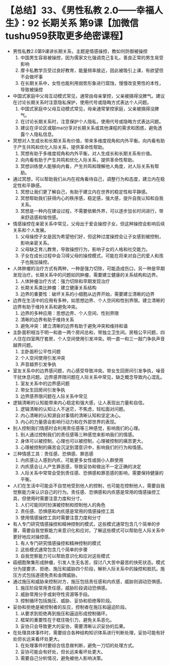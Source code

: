 # 【总结】33、《男性私教 2.0——幸福人生》：92 长期关系 第9课【加微信tushu959获取更多绝密课程】

-   男性私教2.0第9课讲长期关系，主题是情感操控，教如何防御被操控
    1.  中国男生容易被操控，因为儒家文化强调克己复礼，善良正常的男生易受影响
    2.  摩卡私教学员受过良好教育，能量频率接近，因此被吸引上课，有欲望但不会做坏事
    3.  在长期关系中，女性也能利用弱势形象进行腐蚀，慢慢改变男性的本性，导致被操控
-   中国式家庭中父母互动模式常见，通常由母亲掌控，父亲被搞得没脾气。建议在讨论长期关系时注意隐私保护，使用代号或隐晦方式表达个人问题。
    1.  中国式家庭中父母互动模式常见，母亲通常掌控家庭，父亲被搞得没脾气。
    2.  在讨论长期关系时，注意保护个人隐私，使用代号或隐晦方式表达问题。
    3.  建议在评论区或联mai分享对长期关系或其他课程的需求和困惑，避免透露个人隐私信息。
-   冥想对人生成长和长期关系有价值，带来多维度视角和内外平衡。向内看有助于产生共鸣和优化人际关系，提供革命性帮助。
    1.  冥想有助于多维度视角和内外平衡，对人生成长和长期关系有价值。
    2.  向内看有助于产生共鸣和优化人际关系，提供革命性帮助。
    3.  冥想训练使人能够向内看，产生共鸣和理解他人角度，对人际关系有帮助。
-   通过冥想，可以帮助我们从内在视角看待自己，调整行为和态度，建立内在稳定性和平静感。
    1.  冥想让我们更了解自己，有助于建立内在世界的稳定性和平静感。
    2.  冥想帮助我们获得内心的秩序感，稳定感，强大感，提升自我认知和自我关系。
    3.  冥想是一种内在建设过程，不需要依赖外界，可以逐步加长时间进行，带来舒适感和愉悦感。
-   情感操控在亲密关系中常见，父母出于爱会操控子女，但这种操控会影响后续关系和个人发展。
    1.  父母操控子女是因为希望他们好，但这种过度操控会让子女感到被控制，影响亲密关系。
    2.  父母缺乏育儿教育，导致操控行为，影响子女的人格和社交能力。
    3.  子女在成长过程中会习得父母的操控模式，可能在将来对自己的爱人和孩子也施加操控。
-   人体肿瘤的治疗方式有两种，一种是强力切除，可能造成伤口，另一种是早期发现治疗。长期关系中的问题如同肿瘤，需要建立健康的关系结构和边界。
    1.  人体肿瘤治疗方式：强力切除和早期发现治疗
    2.  长期关系类比肿瘤：建立健康关系结构
    3.  边界的重要性：破坏关系的小细胞从边界开始，需要建立清晰的边界
-   边界在生活中的应用有多种，如思想边界、个人空间和性别界限。建立清晰的边界有助于维持关系和避免冲突。
    1.  边界的多种应用：思想边界、个人空间、性别界限
    2.  清晰的边界有助于维持关系
    3.  避免冲突：建立清晰的边界有助于避免冲突和维持和谐
-   主卧面积相当于明一和直一两个房间总和，带独立卫生间。房租公平问题，四人住在四室两厅套房，个人空间使用引发冲突。明一直一和三一敲门争执声音越界问题。
    1.  主卧面积公平性问题
    2.  个人空间使用引发冲突
    3.  声音越界引发争执
-   室友关系中的边界感问题，内心感受导致冲突。带女生回房间引发争执，噪音干扰休息问题。边界感界限问题在人际关系中常见，缺乏概念导致内心混乱。
    1.  室友关系中的边界感问题
    2.  带女生回房间引发争执
    3.  边界感界限问题在人际关系中常见
-   逻辑清晰的认知能带来内心稳定和强大感，让人表现出力量和自信。
    1.  逻辑清晰的认知让人不迷茫，不焦虑，轻松面对问题。
    2.  内心清晰的认知源自对事情的清晰认知和坚定决心。
    3.  内心的力量感会影响行动力和在外部世界的表现。
-   别人控制我们情感时会利用责任感等三种感觉，影响我们的心理。
    1.  别人通过控制我们的责任感等三种感觉来影响我们的情感。
    2.  身体可以被控制，心理也可以被控制，心理被控制的痛苦更大。
    3.  心理被控制的痛苦会沉淀到潜意识中，影响我们的行为和情感。
-   三种情感工具：责任感、恐惧感、罪恶感
    1.  内疚感让人感到内疚，可能更多女性或弱小人群使用
    2.  内疚感会让人产生罪恶感，导致妥协和做出不一定正确的决定
    3.  人际关系中常常会受到责任感、恐惧感和罪恶感的影响，需要保持健康的平衡。
-   人们在生活中可能会不自觉地受到他人的控制，也可能在控制他人，需要自我觉察能力来认识自己的行为。责任感、恐惧感和内疚感是常用的情感操控工具，但使用时需要注意力度和分寸。
    1.  人们可能同时扮演被控制和控制他人的角色
    2.  责任感、恐惧感和内疚感是常用的情感操控工具
    3.  使用情感操控工具时需要注意力度和分寸
-   有人专门研究情感操控和精神控制的模式，这些模式通常包含几个简单的步骤，需要自我觉察能力来意识化和应对。了解这些模式可以帮助在人际关系中更好地应对操控感。
    1.  有人专门研究情感操控和精神控制的模式
    2.  这些模式通常包含几个简单的步骤
    3.  自我觉察能力可以帮助意识化和应对这些模式
-   癌细胞聚集形成肿瘤，引发人生无名苦，探讨八大苦中最苦的快死状态。模式分为提要求、拒绝、施压和威胁四个阶段，解析人际关系中的操控和抵抗。施压方式包括道德免责和金牌威胁。
-   通过施压和威胁来控制对方，施压包括责任感和内疚感，威胁则调动恐惧感。
    1.  施压阶段常用责任感，威胁阶段调动恐惧感。
    2.  威胁常用分手或剥夺性资源等手段。
    3.  控制循环包括施压、威胁、妥协和拒绝等阶段。
-   妥协和拒绝是被控制者的反应，控制者在施压和逼迫阶段。
    1.  从要求到拒绝再到施压和逼迫形成控制循环。
    2.  框架的重要性在于框住吸引力，避免关系恶化。
    3.  妥协只会导致更大的妥协，需要清晰认识妥协的后果。
-   在处理具体事件时，需要综合各种结构知识体系进行判断处理，妥协可能有好处但长远来看坏处更大。
    1.  在处理事件时要综合信息做判断，避免一刀切的处理方式。
    2.  妥协可能会有好处，但长远来看坏处更大。
    3.  需要自己分析情况，避免被他人影响决策。